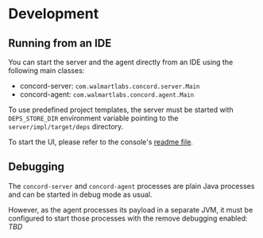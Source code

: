 # Development

## Running from an IDE

You can start the server and the agent directly from an IDE using the following main
classes:
- concord-server: `com.walmartlabs.concord.server.Main`
- concord-agent: `com.walmartlabs.concord.agent.Main`

To use predefined project templates, the server must be started with `DEPS_STORE_DIR`
environment variable pointing to the `server/impl/target/deps` directory.

To start the UI, please refer to the console's [readme file](../console/README.md).

## Debugging

The `concord-server` and `concord-agent` processes are plain Java processes and can be
started in debug mode as usual.

However, as the agent processes its payload in a separate JVM, it must be configured to
start those processes with the remove debugging enabled: *TBD*